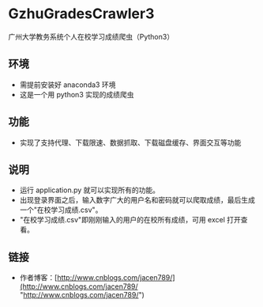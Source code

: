 # GzhuGradesCrawler3
广州大学教务系统个人在校学习成绩爬虫（Python3）
## 环境 ##
- 需提前安装好 anaconda3 环境
- 这是一个用 python3 实现的成绩爬虫
## 功能 ##
- 实现了支持代理、下载限速、数据抓取、下载磁盘缓存、界面交互等功能
## 说明 ##
- 运行 application.py 就可以实现所有的功能。
- 出现登录界面之后，输入数字广大的用户名和密码就可以爬取成绩，最后生成一个"在校学习成绩.csv"。
- "在校学习成绩.csv"即刚刚输入的用户的在校所有成绩，可用 excel 打开查看。
## 链接 ##
- 作者博客：[http://www.cnblogs.com/jacen789/](http://www.cnblogs.com/jacen789/ "http://www.cnblogs.com/jacen789/")